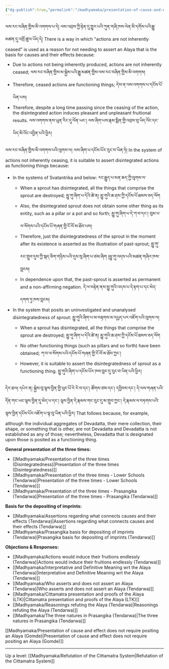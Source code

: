 ```yaml
---
{"dg-publish":true,"permalink":"/madhyamaka/presentation-of-cause-and-effect-does-not-require-positing-an-alaya-tendarwa/"}
---
```


ལས་རང་བཞིན་གྱིས་མི་འགགས་པ་དེ། ལས་འབྲས་ཀྱི་རྟེན་དུ་གྱུར་པའི་ཀུན་གཞི་ཁས་ལེན་མི་དགོས་པའི་རྒྱུ་མཚན་དུ་འགྲོ་ཚུལ་ཡོད་དེ།
There is a way in which "actions are not inherently ceased" is used as a reason for not needing to assert an Alaya that is the basis for causes and their effects because:
- Due to actions not being inherently produced, actions are not inherently ceased;
  ལས་རང་བཞིན་གྱིས་མ་སྐྱེས་པའི་རྒྱུ་མཚན་གྱིས་ལས་རང་བཞིན་གྱིས་མི་འགགས།
- Therefore, ceased actions are functioning things; དེས་ན་ལས་འགགས་པ་དངོས་པོ་ཡིན་པས།
- Therefore, despite a long time passing since the ceasing of the action, the disintegrated action induces pleasant and unpleasant fruitional results. 
  ལས་འགགས་ནས་ཡུན་རིང་དུ་ལོན་ཡང༌། ལས་ཞིག་པས་རྣམ་སྨིན་གྱི་འབྲས་བུ་ཡིད་འོང་དང་ཡིད་མི་འོང་འབྱིན་པའི་ཕྱིར།

ལས་རང་བཞིན་གྱིས་མི་འགགས་པའི་ལུགས་ལ། ལས་ཞིག་པ་དངོས་པོར་རུང་བ་ཡིན་ཏེ། 
In the system of actions not inherently ceasing, it is suitable to assert disintegrated actions as functioning things because:
- In the systems of Svatantrika and below: རང་རྒྱུད་པ་མན་ཆད་ཀྱི་ལུགས་ལ་
	- When a sprout has disintegrated, all the things that comprise the sprout are destroyed;
	  མྱུ་གུ་ཞིག་པ་དེའི་ཚེ་ན། མྱུ་གུའི་ཆ་ཤས་ཀྱི་དངོས་པོ་ཐམས་ཅད་ལོག
	- Also, the disintegrated sprout does not obtain some other thing as its entity, such as a pillar or a pot and so forth; མྱུ་གུ་ཞིག་པ་དེ་ཀ་བ་དང༌། བུམ་པ་ལ་སོགས་པའི་དངོས་པོ་གཞན་གྱི་ངོ་བོ་མ་ཐོབ་པས།
	- Therefore, just the disintegratedness of the sprout in the moment after its existence is asserted as the illustration of past-sprout; མྱུ་གུ་རང་གྲུབ་དུས་ཀྱི་སྐད་ཅིག་གཉིས་པའི་དུས་སུ་ཞིག་པ་ཙམ་ཞིག །མྱུ་གུ་འདས་པའི་མཚན་གཞིར་ཁས་བླངས།
	- In dependence upon that, the past-sprout is asserted as permanent and a non-affirming negation.
	  དེ་ལ་བརྟེན་ནས་མྱུ་གུའི་འདས་པ་དེ་རྟག་པ་དང་མེད་དགག་ཏུ་ཁས་བླངས།
- In the system that posits an uninvestigated and unanalysed disintegratedness of sprout:
  མྱུ་གུའི་ཞིག་པ་མ་བརྟགས་མ་དཔྱད་པར་འཇོག་པའི་ལུགས་ལ།
	- When a sprout has disintegrated, all the things that comprise the sprout are destroyed;
	  མྱུ་གུ་ཞིག་པ་དེའི་ཚེ་ན། མྱུ་གུའི་ཆ་ཤས་ཀྱི་དངོས་པོ་ཐམས་ཅད་ལོག
	- No other functioning things (such as pillars and so forth) have been obtained;
	  ཀ་བ་ལ་སོགས་པའི་དངོས་པོ་གཞན་གྱི་ངོ་བོ་མ་ཐོབ་ཀྱང༌།
	- However, it is suitable to assert the disintegratedness of sprout as a functioning thing.
	  མྱུ་གུའི་ཞིག་པ་དངོས་པོར་ཁས་བླང་དུ་རུང་བ་ཡིན་པའི་ཕྱིར།

དེར་ཐལ། དཔེར་ན། སྐྱེས་བུ་ལྷས་བྱིན་གྱི་ཕུང་པོ་རེ་རེ་བ་དང༌། ཚོགས་ཙམ་དང༌། དབྱིབས་དང༌། དེ་ལས་གཞན་པའི་དོན་གང་ཡང་ལྷས་བྱིན་དུ་མེད་པ་དང༌། 
ལྷས་བྱིན་དེ་རྣམས་གང་རུང་དུ་མ་གྲུབ་ཀྱང༌། དེ་རྣམས་ལ་བཏགས་པའི་ལྷས་བྱིན་དངོས་པོར་འཇོག་པ་ལྟ་བུ་ཡིན་པའི་ཕྱིར།
That follows because, for example, although the individual aggregates of Devadatta, their mere collection, their shape, or something that is other, are not Devadatta and Devadatta is not established as any of those; nevertheless, Devadatta that is designated upon those is posited as a functioning thing.

**General presentation of the three times:**
- [[Madhyamaka/Presentation of the three times (Disintegratedness)\|Presentation of the three times (Disintegratedness)]]
- [[Madhyamaka/Presentation of the three times - Lower Schools (Tendarwa)\|Presentation of the three times - Lower Schools (Tendarwa)]]
- [[Madhyamaka/Presentation of the three times - Prasangika (Tendarwa)\|Presentation of the three times - Prasangika (Tendarwa)]]

**Basis for the depositing of imprints:**
- [[Madhyamaka/Assertions regarding what connects causes and their effects (Tendarwa)\|Assertions regarding what connects causes and their effects (Tendarwa)]]
- [[Madhyamaka/Prasangika basis for depositing of imprints (Tendarwa)\|Prasangika basis for depositing of imprints (Tendarwa)]]

**Objections & Responses:**
- [[Madhyamaka/Actions would induce their fruitions endlessly (Tendarwa)\|Actions would induce their fruitions endlessly (Tendarwa)]]
- [[Madhyamaka/Interpretative and Definitive Meaning wrt the Alaya (Tendarwa)\|Interpretative and Definitive Meaning wrt the Alaya (Tendarwa)]]
- [[Madhyamaka/Who asserts and does not assert an Alaya (Tendarwa)\|Who asserts and does not assert an Alaya (Tendarwa)]]
- [[Madhyamaka/Cittamatra presentation and proofs of the Alaya (LTK)\|Cittamatra presentation and proofs of the Alaya (LTK)]]
- [[Madhyamaka/Reasonings refuting the Alaya (Tendarwa)\|Reasonings refuting the Alaya (Tendarwa)]]
- [[Madhyamaka/The three natures in Prasangika (Tendarwa)\|The three natures in Prasangika (Tendarwa)]]

[[Madhyamaka/Presentation of cause and effect does not require positing an Alaya (Gomde)\|Presentation of cause and effect does not require positing an Alaya (Gomde)]]


---
Up a level: [[Madhyamaka/Refutation of the Cittamatra System\|Refutation of the Cittamatra System]]